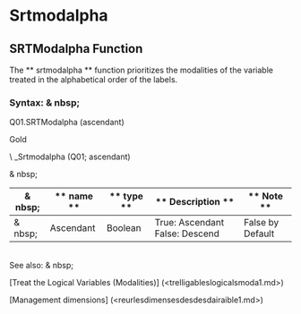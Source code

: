 # Srtmodalpha

## SRTModalpha Function

The ** srtmodalpha ** function prioritizes the modalities of the variable treated in the alphabetical order of the labels.

### Syntax: & nbsp;

Q01.SRTModalpha (ascendant)

Gold

\ _Srtmodalpha (Q01; ascendant)

& nbsp;

| & nbsp; | ** name ** | ** type ** | ** Description ** | ** Note ** |
| --- | --- | --- | --- | --- |
| & nbsp; | Ascendant | Boolean | True: Ascendant False: Descend | False by Default |

\
See also: & nbsp;

[Treat the Logical Variables (Modalities)] (<trelligableslogicalsmoda1.md>)

[Management dimensions] (<reurlesdimensesdesdesdairaible1.md>)